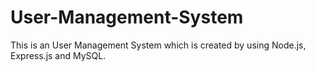 # User-Management-System
This is an User Management System which is created by using Node.js, Express.js and MySQL.
